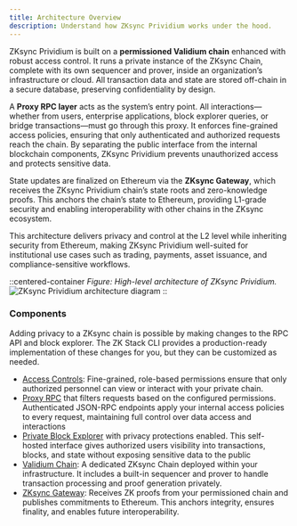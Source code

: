 ```yaml
---
title: Architecture Overview
description: Understand how ZKsync Prividium works under the hood.
---
```


ZKsync Prividium is built on a **permissioned Validium chain** enhanced with robust access control.
It runs a private instance of the ZKsync Chain, complete with its own sequencer and prover, inside an organization’s infrastructure or cloud.
All transaction data and state are stored off-chain in a secure database, preserving confidentiality by design.

A **Proxy RPC layer** acts as the system’s entry point. All interactions—whether from users, enterprise applications, block explorer queries,
or bridge transactions—must go through this proxy. It enforces fine-grained access policies,
ensuring that only authenticated and authorized requests reach the chain.
By separating the public interface from the internal blockchain components, ZKsync Prividium prevents unauthorized access and protects sensitive data.

State updates are finalized on Ethereum via the **ZKsync Gateway**, which receives the ZKsync Prividium chain’s state roots and zero-knowledge proofs.
This anchors the chain’s state to Ethereum, providing L1-grade security and enabling interoperability with other chains in the ZKsync ecosystem.

This architecture delivers privacy and control at the L2 level while inheriting security from Ethereum,
making ZKsync Prividium well-suited for institutional use cases such as trading, payments, asset issuance, and compliance-sensitive workflows.

::centered-container
*Figure: High-level architecture of ZKsync Prividium.*
![ZKsync Prividium architecture diagram](/images/zk-stack/prividium-architecture.png)
::

### Components

Adding privacy to a ZKsync chain is possible by making changes
to the RPC API and block explorer.
The ZK Stack CLI provides a production-ready implementation
of these changes for you, but they can be customized as needed.

- [Access Controls](/zk-stack/prividium/permissioning): Fine-grained, role-based permissions ensure that only authorized personnel can
view or interact with your private chain.
- [Proxy RPC](/zk-stack/prividium/proxy) that filters requests based on the configured permissions. Authenticated JSON-RPC endpoints apply
your internal access policies to every request, maintaining full control over data access and interactions
- [Private Block Explorer](/zk-stack/prividium/explorer) with privacy protections enabled. This self-hosted interface gives authorized users
visibility into transactions, blocks, and state without exposing sensitive data to the public
- [Validium Chain](/zk-stack/customizations/validium): A dedicated ZKsync Chain deployed within your infrastructure.
It includes a built-in sequencer and prover to handle transaction processing and proof generation privately.
- [ZKsync Gateway](/zksync-protocol/gateway): Receives ZK proofs from your permissioned chain and publishes commitments to Ethereum.
This anchors integrity, ensures finality, and enables future interoperability.
